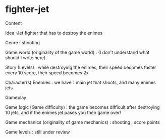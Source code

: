 # fighter-jet

Content
 
Idea :Jet fighter that has to destroy the enimes 

Genre : shooting 

Game world (originality of the game world) : (I don't understand what should I write here)

Story (Levels) : while destroying the enimes, their speed becomes faster every 10 score, their speed becomes 2x

Character(s) Enemies : we have 1 main jet that shoots, and many enimes jets
 
Gameplay
 
Game logic (Game difficulty) : the game becomes difficult after destroying 10 jets, and if the enimes jet pases you then game over!

Game mechanics (originality of game mechanics) : shooting , score points

Game levels : still under review
